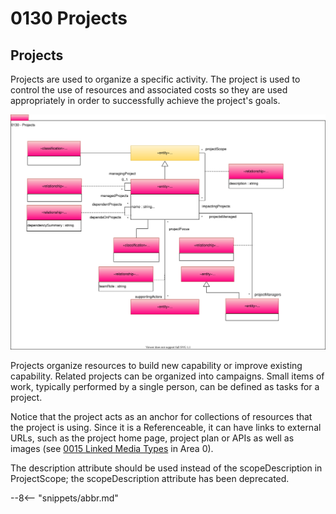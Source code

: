 <!-- SPDX-License-Identifier: CC-BY-4.0 -->
<!-- Copyright Contributors to the Egeria project. -->

# 0130 Projects

## Projects

Projects are used to organize a specific activity. The project is used to control the use of resources and associated costs so they are used appropriately in order to successfully achieve the project's goals.

![UML](0130-projects.svg)

Projects organize resources to build new capability or improve existing capability. Related projects can be organized into campaigns. Small items of work, typically performed by a single person, can be defined as tasks for a project.

Notice that the project acts as an anchor for collections of resources that the project is using. Since it is a Referenceable, it can have links to external URLs, such as the project home page, project plan or APIs as well as images (see [0015 Linked Media Types](/egeria-docs/types/0/0015-linked-media-types) in Area 0).

The description attribute should be used instead of the scopeDescription in ProjectScope; the scopeDescription attribute has been deprecated.  

--8<-- "snippets/abbr.md"
